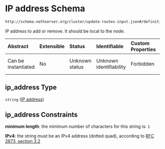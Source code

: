 # IP address Schema

```txt
http://schema.nethserver.org/cluster/update-routes-input.json#/definitions/changeList/items/properties/ip_address
```

IP address to add or remove. It should be local to the node.

| Abstract            | Extensible | Status         | Identifiable            | Custom Properties | Additional Properties | Access Restrictions | Defined In                                                                            |
| :------------------ | :--------- | :------------- | :---------------------- | :---------------- | :-------------------- | :------------------ | :------------------------------------------------------------------------------------ |
| Can be instantiated | No         | Unknown status | Unknown identifiability | Forbidden         | Allowed               | none                | [update-routes-input.json\*](cluster/update-routes-input.json "open original schema") |

## ip\_address Type

`string` ([IP address](update-routes-input-definitions-changelist-items-properties-ip-address.md))

## ip\_address Constraints

**minimum length**: the minimum number of characters for this string is: `1`

**IPv4**: the string must be an IPv4 address (dotted quad), according to [RFC 2673, section 3.2](https://tools.ietf.org/html/rfc2673 "check the specification")
